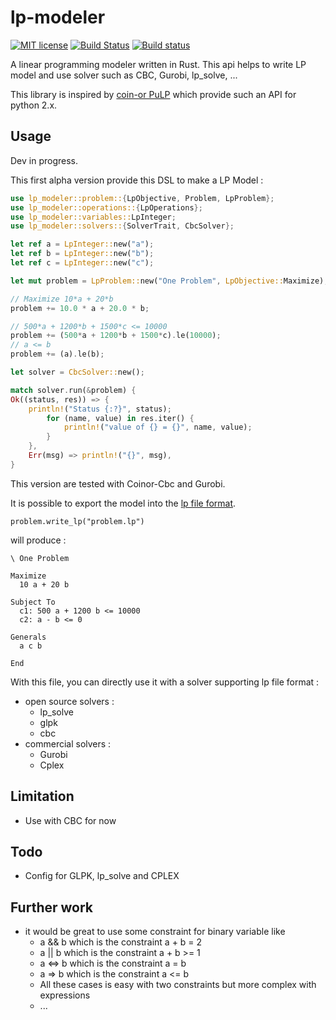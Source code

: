 # lp-modeler
[![MIT license](http://img.shields.io/badge/license-MIT-brightgreen.svg)](http://opensource.org/licenses/MIT)
[![Build Status](https://travis-ci.org/jcavat/rust-lp-modeler.svg?branch=master)](https://travis-ci.org/jcavat/rust-lp-modeler)
[![Build status](https://ci.appveyor.com/api/projects/status/5i63bu7rn3m5d4l3?svg=true)](https://ci.appveyor.com/project/jcavat/rust-lp-modeler)

A linear programming modeler written in Rust. This api helps to write LP model and 
use solver such as CBC, Gurobi, lp\_solve, ...

This library is inspired by [coin-or PuLP](http://www.coin-or.org/PuLP/ "Coin-Or PuLP website") which provide
such an API for python 2.x.

## Usage
Dev in progress.


This first alpha version provide this DSL to make a LP Model :
```rust
use lp_modeler::problem::{LpObjective, Problem, LpProblem};
use lp_modeler::operations::{LpOperations};
use lp_modeler::variables::LpInteger;
use lp_modeler::solvers::{SolverTrait, CbcSolver};

let ref a = LpInteger::new("a");
let ref b = LpInteger::new("b");
let ref c = LpInteger::new("c");

let mut problem = LpProblem::new("One Problem", LpObjective::Maximize);

// Maximize 10*a + 20*b
problem += 10.0 * a + 20.0 * b;

// 500*a + 1200*b + 1500*c <= 10000
problem += (500*a + 1200*b + 1500*c).le(10000);
// a <= b
problem += (a).le(b);

let solver = CbcSolver::new();

match solver.run(&problem) {
Ok((status, res)) => {
    println!("Status {:?}", status);
        for (name, value) in res.iter() {
            println!("value of {} = {}", name, value);
        }
    },
    Err(msg) => println!("{}", msg),
}
```

This version are tested with Coinor-Cbc and Gurobi.

It is possible to export the model 
into the [lp file format](https://www.gurobi.com/documentation/6.5/refman/lp_format.html "lp file format on Gurobi website"). 
```
problem.write_lp("problem.lp") 
```

will produce :

```
\ One Problem

Maximize
  10 a + 20 b

Subject To
  c1: 500 a + 1200 b <= 10000
  c2: a - b <= 0

Generals
  a c b 

End
```

With this file, you can directly use it 
with a solver supporting lp file format :
* open source solvers :
    * lp_solve
    * glpk
    * cbc
* commercial solvers :
    * Gurobi
    * Cplex
    
## Limitation
* Use with CBC for now

## Todo
* Config for GLPK, lp_solve and CPLEX

## Further work
* it would be great to use some constraint for binary variable like 
    * a && b which is the constraint a + b = 2
    * a || b which is the constraint a + b >= 1
    * a <=> b which is the constraint a = b
    * a => b which is the constraint a <= b
    * All these cases is easy with two constraints but more complex with expressions
    * ...

